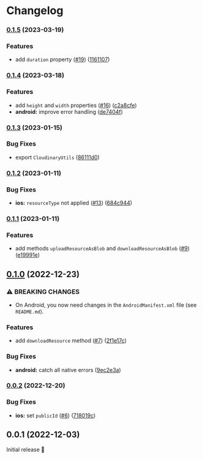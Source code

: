 # Changelog

### [0.1.5](https://github.com/capawesome-team/capacitor-cloudinary/compare/v0.1.4...v0.1.5) (2023-03-19)


### Features

* add `duration` property ([#19](https://github.com/capawesome-team/capacitor-cloudinary/issues/19)) ([1161107](https://github.com/capawesome-team/capacitor-cloudinary/commit/1161107bb000028c7f1fae3ae16a4ef250d95e33))

### [0.1.4](https://github.com/capawesome-team/capacitor-cloudinary/compare/v0.1.3...v0.1.4) (2023-03-18)


### Features

* add `height` and `width` properties ([#16](https://github.com/capawesome-team/capacitor-cloudinary/issues/16)) ([c2a8cfe](https://github.com/capawesome-team/capacitor-cloudinary/commit/c2a8cfe8f9eb29d4093854c096db105a8336a617))
* **android:** improve error handling ([de7404f](https://github.com/capawesome-team/capacitor-cloudinary/commit/de7404f0df5b563b668f03a2fc92900fa4e22b2f))

### [0.1.3](https://github.com/capawesome-team/capacitor-cloudinary/compare/v0.1.2...v0.1.3) (2023-01-15)


### Bug Fixes

* export `CloudinaryUtils` ([86111d0](https://github.com/capawesome-team/capacitor-cloudinary/commit/86111d0a2e06f56c20fb3aae94807f7cb637f7cc))

### [0.1.2](https://github.com/capawesome-team/capacitor-cloudinary/compare/v0.1.1...v0.1.2) (2023-01-11)


### Bug Fixes

* **ios:** `resourceType` not applied ([#13](https://github.com/capawesome-team/capacitor-cloudinary/issues/13)) ([684c944](https://github.com/capawesome-team/capacitor-cloudinary/commit/684c94432706bd9a83ba9188037ae005271af4c4))

### [0.1.1](https://github.com/capawesome-team/capacitor-cloudinary/compare/v0.1.0...v0.1.1) (2023-01-11)


### Features

* add methods `uploadResourceAsBlob` and `downloadResourceAsBlob` ([#9](https://github.com/capawesome-team/capacitor-cloudinary/issues/9)) ([e19991e](https://github.com/capawesome-team/capacitor-cloudinary/commit/e19991e323d4793414411f805aac609cfa18cd88))

## [0.1.0](https://github.com/capawesome-team/capacitor-cloudinary/compare/v0.0.2...v0.1.0) (2022-12-23)


### ⚠ BREAKING CHANGES

* On Android, you now need changes in the `AndroidManifest.xml` file (see `README.md`).

### Features

* add `downloadResource` method ([#7](https://github.com/capawesome-team/capacitor-cloudinary/issues/7)) ([2f1e17c](https://github.com/capawesome-team/capacitor-cloudinary/commit/2f1e17c90e953ee41f2700e2a560144c54f71b98))


### Bug Fixes

* **android:** catch all native errors ([9ec2e3a](https://github.com/capawesome-team/capacitor-cloudinary/commit/9ec2e3ae7313680c719ec784adab2542df582a25))

### [0.0.2](https://github.com/capawesome-team/capacitor-cloudinary/compare/v0.0.1...v0.0.2) (2022-12-20)


### Bug Fixes

* **ios:** set `publicId` ([#6](https://github.com/capawesome-team/capacitor-cloudinary/issues/6)) ([718019c](https://github.com/capawesome-team/capacitor-cloudinary/commit/718019c8ac295086cdee261d0a0c44dee299b44f))

## 0.0.1 (2022-12-03)

Initial release 🎉
